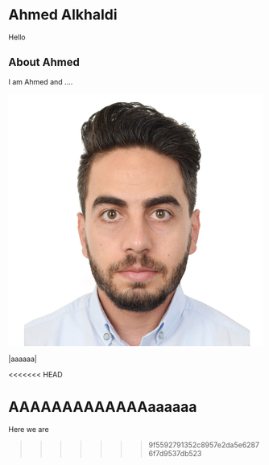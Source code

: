 # Ahmed Alkhaldi
Hello

## About Ahmed

I am Ahmed and ....

![me](./images/me.JPG)


|aaaaaa|

<<<<<<< HEAD

AAAAAAAAAAAAAaaaaaa
=======
Here we are
>>>>>>> 9f5592791352c8957e2da5e62876f7d9537db523
